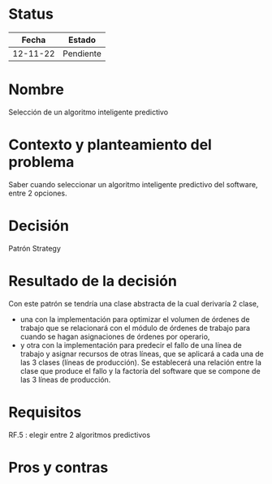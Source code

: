 # Status

| Fecha | Estado |
| --- | --- |
| 12-11-22 | Pendiente |

# Nombre

Selección de un algoritmo inteligente predictivo

# Contexto y planteamiento del problema

Saber cuando seleccionar un algoritmo inteligente predictivo del software, entre 2 opciones.

# Decisión

Patrón Strategy

# Resultado de la decisión

Con este patrón se tendría una clase abstracta de la cual derivaría 2 clase,

- una con la implementación para optimizar el volumen de órdenes de trabajo que se relacionará con el módulo de órdenes de trabajo para cuando se hagan asignaciones de órdenes por operario,
- y otra con la implementación para predecir el fallo de una línea de trabajo y asignar recursos de otras líneas, que se aplicará a cada una de las 3 clases (líneas de producción). Se establecerá una relación entre la clase que produce el fallo y la factoría del software que se compone de las 3 líneas de producción.

# Requisitos

RF.5 : elegir entre 2 algoritmos predictivos

# Pros y contras
